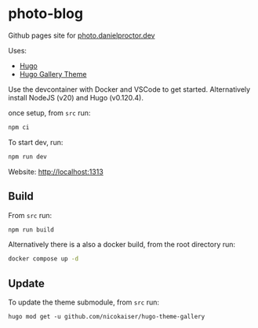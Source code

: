 # photo-blog

Github pages site for [photo.danielproctor.dev](https://photo.danielproctor.dev)

Uses:

- [Hugo](https://gohugo.io)
- [Hugo Gallery Theme](https://github.com/nicokaiser/hugo-theme-gallery)

Use the devcontainer with Docker and VSCode to get started. Alternatively install NodeJS (v20) and Hugo (v0.120.4).

once setup, from `src` run:

```bash
npm ci
```

To start dev, run:

```bash
npm run dev
```

Website: [http://localhost:1313](http://localhost:1313/)

## Build

From `src` run:

```bash
npm run build
```

Alternatively there is a also a docker build, from the root directory run:

```bash
docker compose up -d
```

## Update

To update the theme submodule, from `src` run:

```
hugo mod get -u github.com/nicokaiser/hugo-theme-gallery
```
